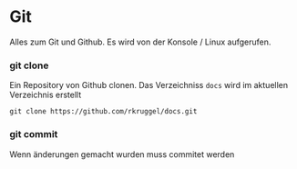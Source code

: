 # Git
Alles zum Git und Github. Es wird von der Konsole / Linux aufgerufen.

### git clone

Ein Repository von Github clonen. Das Verzeichniss `docs` wird im aktuellen Verzeichnis erstellt

    git clone https://github.com/rkruggel/docs.git

### git commit

Wenn änderungen gemacht wurden muss commitet werden
